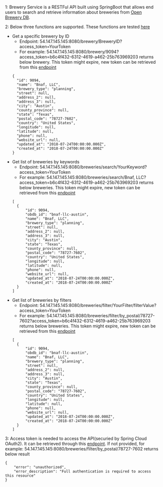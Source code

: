 1: Brewery Service is a RESTFul API built using SpringBoot that allows end users to search and retrieve information about breweries from [Open Brewery DB](https://www.openbrewerydb.org/documentation).

2: Below three functions are supported. These functions are tested [here](https://github.com/123RuiHuang/brewery/blob/master/breweryService/src/test/java/com/demo/brewery/BreweryApplicationTests.java)
* Get a specific brewery by ID
  - Endpoint: 54.147.145.145:8080/brewery/BreweryID?access_token=YourToken  
  - For example: 54.147.145.145:8080/brewery/9094?access_token=b6c4f432-6312-4619-a462-25b763969203 returns below brewery. This token might expire, new token can be retrieved from this [endpoint](http://54.147.145.145:8081/oauth/token?client_secret=beer&grant_type=password&username=demoUser&password=demoPassword&client_id=beer)
  ```
  {
    "id": 9094,
    "name": "Bnaf, LLC",
    "brewery_type": "planning",
    "street": null,
    "address_2": null,
    "address_3": null,
    "city": "Austin",
    "county_province": null,
    "state": "Texas",
    "postal_code": "78727-7602",
    "country": "United States",
    "longitude": null,
    "latitude": null,
    "phone": null,
    "website_url": null,
    "updated_at": "2018-07-24T00:00:00.000Z",
    "created_at": "2018-07-24T00:00:00.000Z"
  }
  ```
* Get list of breweries by keywords
  - Endpoint: 54.147.145.145:8080/breweries/search/YourKeyword?access_token=YourToken
  - For example: 54.147.145.145:8080/breweries/search/Bnaf, LLC?access_token=b6c4f432-6312-4619-a462-25b763969203 returns below breweries. This token might expire, new token can be retrieved from this [endpoint](http://54.147.145.145:8081/oauth/token?client_secret=beer&grant_type=password&username=demoUser&password=demoPassword&client_id=beer)
  ```
  [
    {
        "id": 9094,
        "obdb_id": "bnaf-llc-austin",
        "name": "Bnaf, LLC",
        "brewery_type": "planning",
        "street": null,
        "address_2": null,
        "address_3": null,
        "city": "Austin",
        "state": "Texas",
        "county_province": null,
        "postal_code": "78727-7602",
        "country": "United States",
        "longitude": null,
        "latitude": null,
        "phone": null,
        "website_url": null,
        "updated_at": "2018-07-24T00:00:00.000Z",
        "created_at": "2018-07-24T00:00:00.000Z"
    }
  ]
  ```
* Get list of breweries by filters
  - Endpoint: 54.147.145.145:8080/breweries/filter/YourFilter/filterValue?access_token=YourToken
  - For example: 54.147.145.145:8080/breweries/filter/by_postal/78727-7602?access_token=b6c4f432-6312-4619-a462-25b763969203 returns below breweries. This token might expire, new token can be retrieved from this [endpoint](http://54.147.145.145:8081/oauth/token?client_secret=beer&grant_type=password&username=demoUser&password=demoPassword&client_id=beer)
  ```
  [
    {
        "id": 9094,
        "obdb_id": "bnaf-llc-austin",
        "name": "Bnaf, LLC",
        "brewery_type": "planning",
        "street": null,
        "address_2": null,
        "address_3": null,
        "city": "Austin",
        "state": "Texas",
        "county_province": null,
        "postal_code": "78727-7602",
        "country": "United States",
        "longitude": null,
        "latitude": null,
        "phone": null,
        "website_url": null,
        "updated_at": "2018-07-24T00:00:00.000Z",
        "created_at": "2018-07-24T00:00:00.000Z"
    }
  ]
  ```
  
3: Access token is needed to access the API(securied by Spring Cloud OAuth2). It can be retrieved through this [endpoint](http://54.147.145.145:8081/oauth/token?client_secret=beer&grant_type=password&username=demoUser&password=demoPassword&client_id=beer).
If not provided, for example: 54.147.145.145:8080/breweries/filter/by_postal/78727-7602 returns below result
```
{
    "error": "unauthorized",
    "error_description": "Full authentication is required to access this resource"
}
```
